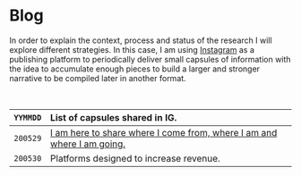 # Blog

In order to explain the context, process and status of the research I will explore different strategies. In this case, I am using [Instagram](https://www.instagram.com/danielarmengolaltayo/) as a publishing platform to periodically deliver small capsules of information with the idea to accumulate enough pieces to build a larger and stronger narrative to be compiled later in another format.

<br>

| `YYMMDD` | List of capsules shared in IG. |
| -------- | :--- |
| `200529` | [I am here to share where I come from, where I am and where I am going.](capsules/200529) |
| `200530` | Platforms designed to increase revenue. |